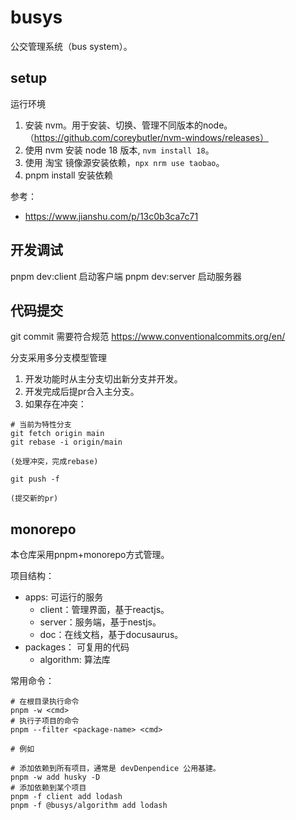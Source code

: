 # busys

公交管理系统（bus system）。

## setup

运行环境

1. 安装 nvm。用于安装、切换、管理不同版本的node。（https://github.com/coreybutler/nvm-windows/releases）
2. 使用 nvm 安装 node 18 版本, `nvm install 18`。
3. 使用 淘宝 镜像源安装依赖，`npx nrm use taobao`。
4. pnpm install 安装依赖

参考：
- https://www.jianshu.com/p/13c0b3ca7c71

## 开发调试

pnpm dev:client 启动客户端
pnpm dev:server 启动服务器

## 代码提交

git commit 需要符合规范 https://www.conventionalcommits.org/en/

分支采用多分支模型管理
1. 开发功能时从主分支切出新分支并开发。
2. 开发完成后提pr合入主分支。
3. 如果存在冲突：
```
# 当前为特性分支
git fetch origin main
git rebase -i origin/main

(处理冲突，完成rebase)

git push -f

(提交新的pr)
```


## monorepo

本仓库采用pnpm+monorepo方式管理。

项目结构：

- apps: 可运行的服务
  - client：管理界面，基于reactjs。
  - server：服务端，基于nestjs。
  - doc：在线文档，基于docusaurus。
- packages： 可复用的代码
  - algorithm: 算法库

常用命令：
```
# 在根目录执行命令
pnpm -w <cmd>
# 执行子项目的命令
pnpm --filter <package-name> <cmd>

# 例如

# 添加依赖到所有项目，通常是 devDenpendice 公用基建。
pnpm -w add husky -D
# 添加依赖到某个项目
pnpm -f client add lodash
pnpm -f @busys/algorithm add lodash
```

